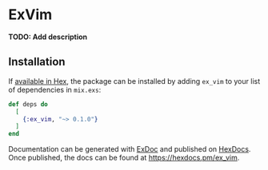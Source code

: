 # ExVim

**TODO: Add description**

## Installation

If [available in Hex](https://hex.pm/docs/publish), the package can be installed
by adding `ex_vim` to your list of dependencies in `mix.exs`:

```elixir
def deps do
  [
    {:ex_vim, "~> 0.1.0"}
  ]
end
```

Documentation can be generated with [ExDoc](https://github.com/elixir-lang/ex_doc)
and published on [HexDocs](https://hexdocs.pm). Once published, the docs can
be found at <https://hexdocs.pm/ex_vim>.

